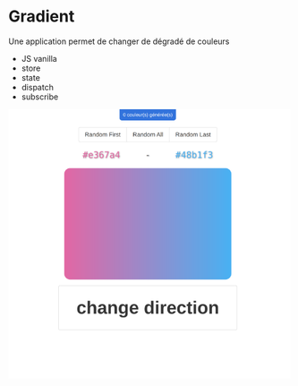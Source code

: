 # Gradient
Une application permet de changer de dégradé de couleurs 
- JS vanilla
- store
- state
- dispatch
- subscribe

![](docs/gradient.png)